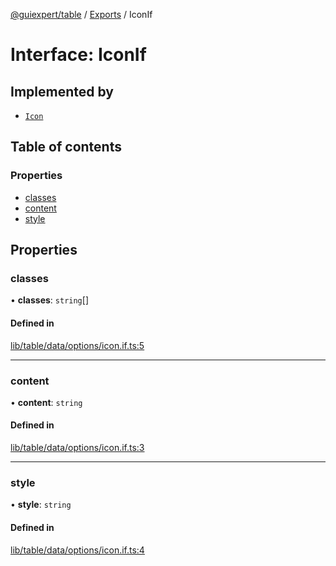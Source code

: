 [@guiexpert/table](../README.md) / [Exports](../modules.md) / IconIf

# Interface: IconIf

## Implemented by

- [`Icon`](../classes/Icon.md)

## Table of contents

### Properties

- [classes](IconIf.md#classes)
- [content](IconIf.md#content)
- [style](IconIf.md#style)

## Properties

### classes

• **classes**: `string`[]

#### Defined in

[lib/table/data/options/icon.if.ts:5](https://github.com/guiexperttable/ge-table/blob/7d8ffe2/libs/table/src/lib/table/data/options/icon.if.ts#L5)

___

### content

• **content**: `string`

#### Defined in

[lib/table/data/options/icon.if.ts:3](https://github.com/guiexperttable/ge-table/blob/7d8ffe2/libs/table/src/lib/table/data/options/icon.if.ts#L3)

___

### style

• **style**: `string`

#### Defined in

[lib/table/data/options/icon.if.ts:4](https://github.com/guiexperttable/ge-table/blob/7d8ffe2/libs/table/src/lib/table/data/options/icon.if.ts#L4)
